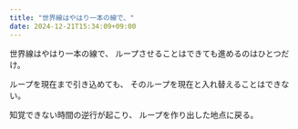 ```yaml
---
title: "世界線はやはり一本の線で、"
date: 2024-12-21T15:34:09+09:00
---
```

世界線はやはり一本の線で、
ループさせることはできても進めるのはひとつだけ。

ループを現在まで引き込めても、
そのループを現在と入れ替えることはできない。

知覚できない時間の逆行が起こり、
ループを作り出した地点に戻る。
